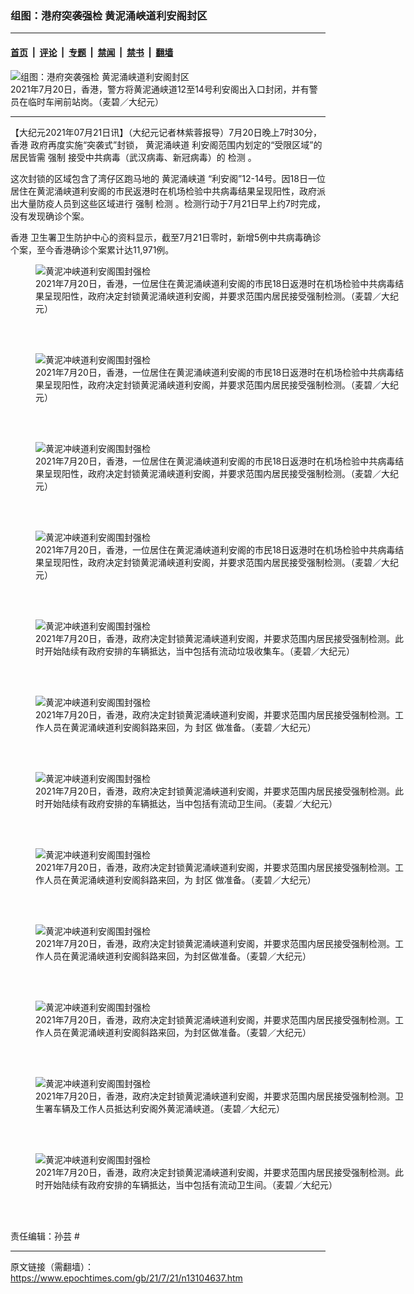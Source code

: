### 组图：港府突袭强检 黄泥涌峡道利安阁封区

---

#### [首页](../../../..?n13104637) &nbsp;|&nbsp; [评论](../../../../../epoch-comment?n13104637) &nbsp;|&nbsp; [专题](../../../../../epoch-special?n13104637) &nbsp;|&nbsp; [禁闻](../../../../../epoch-news?n13104637) &nbsp;|&nbsp; [禁书](../../../../../books?n13104637) &nbsp;|&nbsp; [翻墙](https://github.com/gfw-breaker/nogfw/blob/master/README.md?n13104637)


<div><img alt="组图：港府突袭强检 黄泥涌峡道利安阁封区" class="attachment-djy_600_400 size-djy_600_400 wp-post-image" src="https://i.epochtimes.com/assets/uploads/2021/07/id13104668-210720232233100484-600x400.jpg"/>
<div class="caption">
 2021年7月20日，香港，警方将黄泥通峡道12至14号利安阁出入口封闭，并有警员在临时车闸前站岗。（麦碧／大纪元）
</div></div><hr/><div class="post_content" id="artbody" itemprop="articleBody">
 <!-- article content begin -->
 <p>
  【大纪元2021年07月21日讯】（大纪元记者林紫蓉报导）7月20日晚上7时30分，
  <ok href="https://www.epochtimes.com/gb/tag/%E9%A6%99%E6%B8%AF.html">
   香港
  </ok>
  政府再度实施“突袭式”封锁，
  <ok href="https://www.epochtimes.com/gb/tag/%E9%BB%84%E6%B3%A5%E6%B6%8C%E5%B3%A1%E9%81%93.html">
   黄泥涌峡道
  </ok>
  利安阁范围内划定的“受限区域”的居民皆需
  <ok href="https://www.epochtimes.com/gb/tag/%E5%BC%BA%E5%88%B6.html">
   强制
  </ok>
  接受中共病毒（武汉病毒、新冠病毒）的
  <ok href="https://www.epochtimes.com/gb/tag/%E6%A3%80%E6%B5%8B.html">
   检测
  </ok>
  。
 </p>
 <p>
  这次封锁的区域包含了湾仔区跑马地的
  <ok href="https://www.epochtimes.com/gb/tag/%E9%BB%84%E6%B3%A5%E6%B6%8C%E5%B3%A1%E9%81%93.html">
   黄泥涌峡道
  </ok>
  “利安阁”12-14号。因18日一位居住在黄泥涌峡道利安阁的市民返港时在机场检验中共病毒结果呈现阳性，政府派出大量防疫人员到这些区域进行
  <ok href="https://www.epochtimes.com/gb/tag/%E5%BC%BA%E5%88%B6.html">
   强制
  </ok>
  <ok href="https://www.epochtimes.com/gb/tag/%E6%A3%80%E6%B5%8B.html">
   检测
  </ok>
  。检测行动于7月21日早上约7时完成，没有发现确诊个案。
 </p>
 <p>
  <ok href="https://www.epochtimes.com/gb/tag/%E9%A6%99%E6%B8%AF.html">
   香港
  </ok>
  卫生署卫生防护中心的资料显示，截至7月21日零时，新增5例中共病毒确诊个案，至今香港确诊个案累计达11,971例。
 </p>
 <figure aria-describedby="caption-attachment-13104669" class="wp-caption aligncenter" id="attachment_13104669" style="width: 600px">
  <ok href="https://i.epochtimes.com/assets/uploads/2021/07/id13104669-210720232150100484.jpg" target="_blank">
   <img alt="黄泥冲峡道利安阁围封强检" class="size-large wp-image-13104669" src="https://i.epochtimes.com/assets/uploads/2021/07/id13104669-210720232150100484-600x338.jpg" title="黄泥冲峡道利安阁围封强检"/>
  </ok>
  <br/><figcaption class="wp-caption-text" id="caption-attachment-13104669">
   2021年7月20日，香港，一位居住在黄泥涌峡道利安阁的市民18日返港时在机场检验中共病毒结果呈现阳性，政府决定封锁黄泥涌峡道利安阁，并要求范围内居民接受强制检测。（麦碧／大纪元）
  </figcaption><br/>
 </figure><br/>
 <figure aria-describedby="caption-attachment-13104671" class="wp-caption aligncenter" id="attachment_13104671" style="width: 600px">
  <ok href="https://i.epochtimes.com/assets/uploads/2021/07/id13104671-210720232153100484.jpg" target="_blank">
   <img alt="黄泥冲峡道利安阁围封强检" class="size-large wp-image-13104671" src="https://i.epochtimes.com/assets/uploads/2021/07/id13104671-210720232153100484-600x338.jpg" title="黄泥冲峡道利安阁围封强检"/>
  </ok>
  <br/><figcaption class="wp-caption-text" id="caption-attachment-13104671">
   2021年7月20日，香港，一位居住在黄泥涌峡道利安阁的市民18日返港时在机场检验中共病毒结果呈现阳性，政府决定封锁黄泥涌峡道利安阁，并要求范围内居民接受强制检测。（麦碧／大纪元）
  </figcaption><br/>
 </figure><br/>
 <figure aria-describedby="caption-attachment-13104674" class="wp-caption aligncenter" id="attachment_13104674" style="width: 600px">
  <ok href="https://i.epochtimes.com/assets/uploads/2021/07/id13104674-210720232219100484.jpg" target="_blank">
   <img alt="黄泥冲峡道利安阁围封强检" class="size-large wp-image-13104674" src="https://i.epochtimes.com/assets/uploads/2021/07/id13104674-210720232219100484-600x400.jpg" title="黄泥冲峡道利安阁围封强检"/>
  </ok>
  <br/><figcaption class="wp-caption-text" id="caption-attachment-13104674">
   2021年7月20日，香港，一位居住在黄泥涌峡道利安阁的市民18日返港时在机场检验中共病毒结果呈现阳性，政府决定封锁黄泥涌峡道利安阁，并要求范围内居民接受强制检测。（麦碧／大纪元）
  </figcaption><br/>
 </figure><br/>
 <figure aria-describedby="caption-attachment-13104675" class="wp-caption aligncenter" id="attachment_13104675" style="width: 600px">
  <ok href="https://i.epochtimes.com/assets/uploads/2021/07/id13104675-210720232228100484.jpg" target="_blank">
   <img alt="黄泥冲峡道利安阁围封强检" class="size-large wp-image-13104675" src="https://i.epochtimes.com/assets/uploads/2021/07/id13104675-210720232228100484-600x400.jpg" title="黄泥冲峡道利安阁围封强检"/>
  </ok>
  <br/><figcaption class="wp-caption-text" id="caption-attachment-13104675">
   2021年7月20日，香港，一位居住在黄泥涌峡道利安阁的市民18日返港时在机场检验中共病毒结果呈现阳性，政府决定封锁黄泥涌峡道利安阁，并要求范围内居民接受强制检测。（麦碧／大纪元）
  </figcaption><br/>
 </figure><br/>
 <figure aria-describedby="caption-attachment-13104680" class="wp-caption aligncenter" id="attachment_13104680" style="width: 600px">
  <ok href="https://i.epochtimes.com/assets/uploads/2021/07/id13104680-210720232245100484.jpg" target="_blank">
   <img alt="黄泥冲峡道利安阁围封强检" class="size-large wp-image-13104680" src="https://i.epochtimes.com/assets/uploads/2021/07/id13104680-210720232245100484-600x400.jpg" title="黄泥冲峡道利安阁围封强检"/>
  </ok>
  <br/><figcaption class="wp-caption-text" id="caption-attachment-13104680">
   2021年7月20日，香港，政府决定封锁黄泥涌峡道利安阁，并要求范围内居民接受强制检测。此时开始陆续有政府安排的车辆抵达，当中包括有流动垃圾收集车。（麦碧／大纪元）
  </figcaption><br/>
 </figure><br/>
 <figure aria-describedby="caption-attachment-13104681" class="wp-caption aligncenter" id="attachment_13104681" style="width: 600px">
  <ok href="https://i.epochtimes.com/assets/uploads/2021/07/id13104681-210720232318100484.jpg" target="_blank">
   <img alt="黄泥冲峡道利安阁围封强检" class="size-large wp-image-13104681" src="https://i.epochtimes.com/assets/uploads/2021/07/id13104681-210720232318100484-600x400.jpg" title="黄泥冲峡道利安阁围封强检"/>
  </ok>
  <br/><figcaption class="wp-caption-text" id="caption-attachment-13104681">
   2021年7月20日，香港，政府决定封锁黄泥涌峡道利安阁，并要求范围内居民接受强制检测。工作人员在黄泥涌峡道利安阁斜路来回，为
   <ok href="https://www.epochtimes.com/gb/tag/%E5%B0%81%E5%8C%BA.html">
    封区
   </ok>
   做准备。（麦碧／大纪元）
  </figcaption><br/>
 </figure><br/>
 <figure aria-describedby="caption-attachment-13104684" class="wp-caption aligncenter" id="attachment_13104684" style="width: 600px">
  <ok href="https://i.epochtimes.com/assets/uploads/2021/07/id13104684-210720232328100484.jpg" target="_blank">
   <img alt="黄泥冲峡道利安阁围封强检" class="size-large wp-image-13104684" src="https://i.epochtimes.com/assets/uploads/2021/07/id13104684-210720232328100484-600x400.jpg" title="黄泥冲峡道利安阁围封强检"/>
  </ok>
  <br/><figcaption class="wp-caption-text" id="caption-attachment-13104684">
   2021年7月20日，香港，政府决定封锁黄泥涌峡道利安阁，并要求范围内居民接受强制检测。此时开始陆续有政府安排的车辆抵达，当中包括有流动卫生间。（麦碧／大纪元）
  </figcaption><br/>
 </figure><br/>
 <figure aria-describedby="caption-attachment-13104692" class="wp-caption aligncenter" id="attachment_13104692" style="width: 600px">
  <ok href="https://i.epochtimes.com/assets/uploads/2021/07/id13104692-210720232332100484.jpg" target="_blank">
   <img alt="黄泥冲峡道利安阁围封强检" class="size-large wp-image-13104692" src="https://i.epochtimes.com/assets/uploads/2021/07/id13104692-210720232332100484-600x400.jpg" title="黄泥冲峡道利安阁围封强检"/>
  </ok>
  <br/><figcaption class="wp-caption-text" id="caption-attachment-13104692">
   2021年7月20日，香港，政府决定封锁黄泥涌峡道利安阁，并要求范围内居民接受强制检测。工作人员在黄泥涌峡道利安阁斜路来回，为
   <ok href="https://www.epochtimes.com/gb/tag/%E5%B0%81%E5%8C%BA.html">
    封区
   </ok>
   做准备。（麦碧／大纪元）
  </figcaption><br/>
 </figure><br/>
 <figure aria-describedby="caption-attachment-13104695" class="wp-caption aligncenter" id="attachment_13104695" style="width: 600px">
  <ok href="https://i.epochtimes.com/assets/uploads/2021/07/id13104695-210720232350100484.jpg" target="_blank">
   <img alt="黄泥冲峡道利安阁围封强检" class="size-large wp-image-13104695" src="https://i.epochtimes.com/assets/uploads/2021/07/id13104695-210720232350100484-600x400.jpg" title="黄泥冲峡道利安阁围封强检"/>
  </ok>
  <br/><figcaption class="wp-caption-text" id="caption-attachment-13104695">
   2021年7月20日，香港，政府决定封锁黄泥涌峡道利安阁，并要求范围内居民接受强制检测。工作人员在黄泥涌峡道利安阁斜路来回，为封区做准备。（麦碧／大纪元）
  </figcaption><br/>
 </figure><br/>
 <figure aria-describedby="caption-attachment-13104697" class="wp-caption aligncenter" id="attachment_13104697" style="width: 600px">
  <ok href="https://i.epochtimes.com/assets/uploads/2021/07/id13104697-210720232354100484.jpg" target="_blank">
   <img alt="黄泥冲峡道利安阁围封强检" class="size-large wp-image-13104697" src="https://i.epochtimes.com/assets/uploads/2021/07/id13104697-210720232354100484-600x400.jpg" title="黄泥冲峡道利安阁围封强检"/>
  </ok>
  <br/><figcaption class="wp-caption-text" id="caption-attachment-13104697">
   2021年7月20日，香港，政府决定封锁黄泥涌峡道利安阁，并要求范围内居民接受强制检测。工作人员在黄泥涌峡道利安阁斜路来回，为封区做准备。（麦碧／大纪元）
  </figcaption><br/>
 </figure><br/>
 <figure aria-describedby="caption-attachment-13104699" class="wp-caption aligncenter" id="attachment_13104699" style="width: 600px">
  <ok href="https://i.epochtimes.com/assets/uploads/2021/07/id13104699-210720232324100484.jpg" target="_blank">
   <img alt="黄泥冲峡道利安阁围封强检" class="size-large wp-image-13104699" src="https://i.epochtimes.com/assets/uploads/2021/07/id13104699-210720232324100484-600x400.jpg" title="黄泥冲峡道利安阁围封强检"/>
  </ok>
  <br/><figcaption class="wp-caption-text" id="caption-attachment-13104699">
   2021年7月20日，香港，政府决定封锁黄泥涌峡道利安阁，并要求范围内居民接受强制检测。卫生署车辆及工作人员抵达利安阁外黄泥涌峡道。（麦碧／大纪元）
  </figcaption><br/>
 </figure><br/>
 <figure aria-describedby="caption-attachment-13104700" class="wp-caption aligncenter" id="attachment_13104700" style="width: 600px">
  <ok href="https://i.epochtimes.com/assets/uploads/2021/07/id13104700-210720232406100484.jpg" target="_blank">
   <img alt="黄泥冲峡道利安阁围封强检" class="size-large wp-image-13104700" src="https://i.epochtimes.com/assets/uploads/2021/07/id13104700-210720232406100484-600x400.jpg" title="黄泥冲峡道利安阁围封强检"/>
  </ok>
  <br/><figcaption class="wp-caption-text" id="caption-attachment-13104700">
   2021年7月20日，香港，政府决定封锁黄泥涌峡道利安阁，并要求范围内居民接受强制检测。此时开始陆续有政府安排的车辆抵达，当中包括有流动卫生间。（麦碧／大纪元）
  </figcaption><br/>
 </figure><br/>
 <p>
  责任编辑：孙芸 #
 </p>
 <!-- article content end -->
 <div id="below_article_ad">
 </div>
</div>


---

原文链接（需翻墙）：https://www.epochtimes.com/gb/21/7/21/n13104637.htm